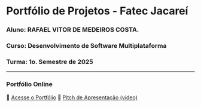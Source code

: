 # Portfólio de Projetos - Fatec Jacareí
### Aluno: RAFAEL VITOR DE MEDEIROS COSTA.
### Curso: Desenvolvimento de Software Multiplataforma
### Turma: 1o. Semestre de 2025
 
---


### Portfólio Online  
🔗 [Acesse o Portfólio](https://fatec-jacarei-dsm-portfolio.github.io/ra2581392513017/)
🎤 [Pitch de Apresentação (vídeo)](LINK_PARA_VIDEO_NO_TEAMS)
